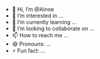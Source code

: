 - 👋 Hi, I’m @Ainoe
- 👀 I’m interested in ...
- 🌱 I’m currently learning ...
- 💞️ I’m looking to collaborate on ...
- 📫 How to reach me ...
- 😄 Pronouns: ...
- ⚡ Fun fact: ...

<!---
Ainoe/Ainoe is a ✨ special ✨ repository because its `README.md` (this file) appears on your GitHub profile.
You can click the Preview link to take a look at your changes.
--->
